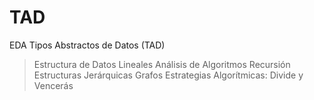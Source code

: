 # TAD
EDA
Tipos Abstractos de Datos (TAD)
> Estructura de Datos Lineales
> Análisis de Algoritmos
> Recursión
> Estructuras Jerárquicas
> Grafos
> Estrategias Algorítmicas: Divide y Vencerás 
